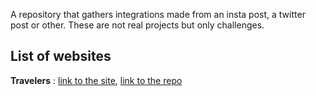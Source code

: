 A repository that gathers integrations made from an insta post, a twitter post or other. These are not real projects but only challenges.

## List of websites
**Travelers** :
<a href="https://voidsplit.github.io/Integration-challenges/apps/travelers/index.html">link to the site</a>, <a href="https://github.com/VoidSplit/Integration-challenges/tree/main/apps/travelers">link to the repo</a>
